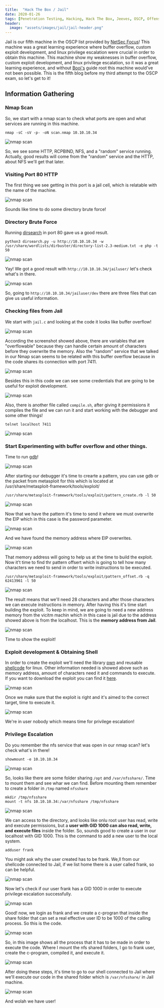 ```yaml
---
title:  "Hack The Box / Jail"
date: 2020-01-26
tags: [Penetration Testing, Hacking, Hack The Box, Jeeves, OSCP, Offensive Security]
header: 
  image: "assets/images/jail/jail-header.png"
---
```

Jail is our fifth machine in the OSCP list provided by [NetSec Focus](https://www.netsecfocus.com/)! This machine was a great learning experience where buffer overflow, custom exploit development, and linux privilege escalation were crucial in order to obtain this machine. This machine show my weaknesses in buffer overflow, custom exploit development, and linux privilege escalation, so it was a great learning experience, and without [Booj's](https://reboare.github.io/htb/htb-jail.html) guide root this machine would've not been possible. This is the fifth blog before my third attempt to the OSCP exam, so let's get to it!

## Information Gathering

### Nmap Scan
So, we start with a nmap scan to check what ports are open and what services are running in this machine. 

```
nmap -sC -sV -p- -oN scan.nmap 10.10.10.34
```
<img src="{{ site.url }}{{ site.baseurl }}/assets/images/jail/nmap.png" alt="nmap scan">

So, we see some HTTP, RCPBIND, NFS, and a "random" service running. Actually, good results will come from the "random" service and the HTTP, about NFS we'll get that later. 

### Visiting Port 80 HTTP
The first thing we see getting in this port is a jail cell, which is relatable with the name of the machine. 

<img src="{{ site.url }}{{ site.baseurl }}/assets/images/jail/port80.png" alt="nmap scan">

Sounds like time to do some directory brute force!

### Directory Brute Force

Running [dirsearch](https://github.com/maurosoria/dirsearch) in port 80 gave us a good result.
```
python3 dirsearch.py -u http://10.10.10.34 -w /usr/share/wordlists/dirbuster/directory-list-2.3-medium.txt -e php -t 50
```
<img src="{{ site.url }}{{ site.baseurl }}/assets/images/jail/dir-search.png" alt="nmap scan">

Yay! We got a good result with ```http://10.10.10.34/jailuser/``` let's check what's in there. 

<img src="{{ site.url }}{{ site.baseurl }}/assets/images/jail/jailuser.png" alt="nmap scan">

So, going to ```http://10.10.10.34/jailuser/dev``` there are three files that can give us useful information.

### Checking files from Jail

We start with ```jail.c``` and looking at the code it looks like buffer overflow!

<img src="{{ site.url }}{{ site.baseurl }}/assets/images/jail/bof-proof.png" alt="nmap scan">

According the screenshot showed above, there are variables that are "overflowable" because they can handle certain amount of characters before they overwrite the memory. Also the "random" service that we talked in our Nmap scan seems to be related with this buffer overflow because in the code shares its connection with port 7411.

<img src="{{ site.url }}{{ site.baseurl }}/assets/images/jail/jail7411.png" alt="nmap scan">

Besides this in this code we can see some credentials that are going to be useful for exploit development. 

<img src="{{ site.url }}{{ site.baseurl }}/assets/images/jail/jail-userpass.png" alt="nmap scan">

Also, there is another file called ```compile.sh```, after giving it permissions it compiles the file and we can run it and start working with the debugger and some other things!

```
telnet localhost 7411
```
<img src="{{ site.url }}{{ site.baseurl }}/assets/images/jail/compile-proof.png" alt="nmap scan">

### Start Experimenting with buffer overflow and other things.

Time to run [gdb](https://www.geeksforgeeks.org/gdb-command-in-linux-with-examples/)! 

<img src="{{ site.url }}{{ site.baseurl }}/assets/images/jail/gdb.png" alt="nmap scan">

After starting our debugger it's time to crearte a pattern, you can use gdb or the packet from metasploit for this which is located at /usr/share/metasploit-framework/tools/exploit/
```
/usr/share/metasploit-framework/tools/exploit/pattern_create.rb -l 50
```
<img src="{{ site.url }}{{ site.baseurl }}/assets/images/jail/pattern-create.png" alt="nmap scan">

Now that we have the pattern it's time to send it where we must overwrite the EIP which in this case is the password parameter.

<img src="{{ site.url }}{{ site.baseurl }}/assets/images/jail/nc-bof.png" alt="nmap scan">

And we have found the memory address where EIP overwrites.

<img src="{{ site.url }}{{ site.baseurl }}/assets/images/jail/gdb-found.png" alt="nmap scan">

That memory address will going to help us at the time to build the exploit. Now it't time to find thr pattern offsert which is going to tell how many characters we need to send in order to write instructions to be executed. 

```
/usr/share/metasploit-framework/tools/exploit/pattern_offset.rb -q 62413961 -l 50
```
<img src="{{ site.url }}{{ site.baseurl }}/assets/images/jail/offset.png" alt="nmap scan">

The result means that we'll need 28 characters and after those characters we can execute instructions in memory. After having this it's time start building the exploit. To keep in mind, we are going to need a new address memory from the vicitm machin which in this case is jail due to the address showed above is from the localhost. This is the __memory address from Jail__.

<img src="{{ site.url }}{{ site.baseurl }}/assets/images/jail/new-adress.png" alt="nmap scan">

Time to show the exploit!

### Exploit development & Obtaining Shell

In order to create the exploit we'll need the library [pwn](http://docs.pwntools.com/en/stable/) and reusable [shellcode](https://www.exploit-db.com/exploits/34060) for linux. Other information needed is showed above such as memory address, amount of characters need it and commands to execute. If you want to download the exploit you can find it [here](https://github.com/Sayantan5/jail_exploit/blob/master/jail.py).

<img src="{{ site.url }}{{ site.baseurl }}/assets/images/jail/exploit-code.png" alt="nmap scan">

Once we make sure that the exploit is right and it's aimed to the correct target, time to execute it.

<img src="{{ site.url }}{{ site.baseurl }}/assets/images/jail/nopriv-shell.png" alt="nmap scan">

We're in user nobody which means time for privilege escalation!

### Privilege Escalation

Do you remember the nfs service that was open in our nmap scan? let's check what's in there!

```
showmount -e 10.10.10.34
```
<img src="{{ site.url }}{{ site.baseurl }}/assets/images/jail/nfs.png" alt="nmap scan">

So, looks like there are some folder sharing ```/opt``` and ```/var/nfsshare/```. Time to mount them and see whar we can find. Before mounting them remember to create a folder in ```/tmp``` named  ```nfsshare```

```
mkdir /tmp/nfsshare
mount -t nfs 10.10.10.34:/var/nfsshare /tmp/nfsshare
```
<img src="{{ site.url }}{{ site.baseurl }}/assets/images/jail/mount-nfs.png" alt="nmap scan">

We can access to the directory, and looks like onlu root user has read, write and execute permissions, but a __user with GID 1000 can also read, write, and execute files__ inside the folder. So, sounds good to create a user in our localhost with GID 1000. This is the command to add a new user to the local system.
```
adduser frank
```
You might ask why the user created has to be frank. We,ll from our shellcode connected to Jail, if we list home there is a user called frank, so can be helpful. 

<img src="{{ site.url }}{{ site.baseurl }}/assets/images/jail/frank-home.png" alt="nmap scan">

Now let's check if our user frank has a GID 1000 in order to execute privilege escalation successfully. 

<img src="{{ site.url }}{{ site.baseurl }}/assets/images/jail/frank-1000.png" alt="nmap scan">

Good! now, we login as frank and we create a c-progran that inside the share folder that can set a real effective user ID to be 1000 of the calling process. So this is the code. 

<img src="{{ site.url }}{{ site.baseurl }}/assets/images/jail/c-code.png" alt="nmap scan">

So, in this image shows all the process that it has to be made in order to execute the code. Where I mount the nfs shared folders, I go to frank user, create the c-program, compiled it, and execute it. 

<img src="{{ site.url }}{{ site.baseurl }}/assets/images/jail/before-shell-user.png" alt="nmap scan">

After doing these steps, it's time to go to our shell connected to Jail where we'll execute our code in the shared folder which is ```/var/nfsshare/``` in Jail machine. 

<img src="{{ site.url }}{{ site.baseurl }}/assets/images/jail/after-shell-user.png" alt="nmap scan">

And wolah we have user!

